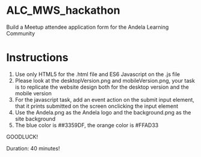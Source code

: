# ALC_MWS_hackathon
Build a Meetup attendee application form for the Andela Learning Community

# Instructions

1. Use only HTML5 for the .html file and ES6 Javascript on the .js file
2. Please look at the desktopVersion.png and mobileVersion.png, your task is to replicate the website design both for the desktop version and the mobile version
3. For the javascript task, add an event action on the submit input element, that it prints submitted on the screen onclicking the input element
4. Use the Andela.png as the Andela logo and the background.png as the site background
5. The blue color is ##3359DF, the orange color is #FFAD33 

GOODLUCK!

Duration: 40 minutes!
